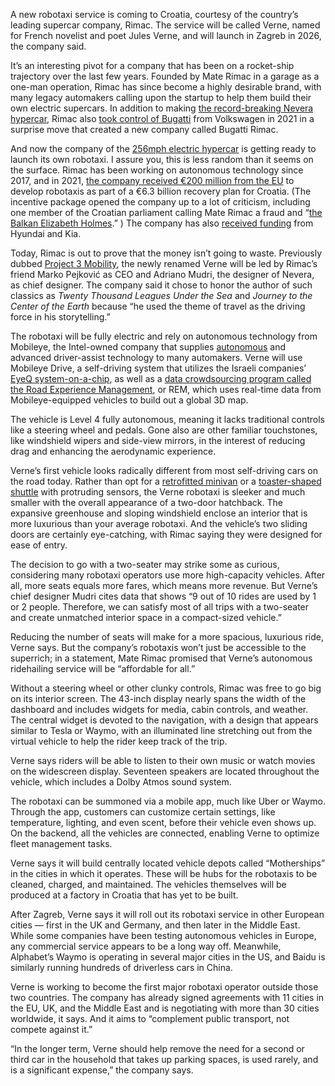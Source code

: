 A new robotaxi service is coming to Croatia, courtesy of the country’s leading supercar company, Rimac. The service will be called Verne, named for French novelist and poet Jules Verne, and will launch in Zagreb in 2026, the company said.

It’s an interesting pivot for a company that has been on a rocket-ship trajectory over the last few years. Founded by Mate Rimac in a garage as a one-man operation, Rimac has since become a highly desirable brand, with many legacy automakers calling upon the startup to help them build their own electric supercars. In addition to making [the record-breaking Nevera hypercar](/2021/6/1/22463499/rimac-nevera-production-c-two-concept-hypercar), Rimac also [took control of Bugatti](/2021/7/5/22563898/bugatti-rimac-electric-supercar-acquisitoin-deal) from Volkswagen in 2021 in a surprise move that created a new company called Bugatti Rimac.

And now the company of the [256mph electric hypercar](/2022/11/15/23460105/rimac-nevera-world-record-top-speed-ev-production) is getting ready to launch its own robotaxi. I assure you, this is less random than it seems on the surface. Rimac has been working on autonomous technology since 2017, and in 2021, [the company received €200 million from the EU](/2023/2/20/23604281/rimac-mate-ev-performance-bugatti-croatia-feature) to develop robotaxis as part of a €6.3 billion recovery plan for Croatia. (The incentive package opened the company up to a lot of criticism, including one member of the Croatian parliament calling Mate Rimac a fraud and “[the Balkan Elizabeth Holmes](https://www.24sata.hr/news/katarina-peovic-obrusila-se-na-matu-rimca-njegovi-auti-su-za-elitu-on-je-najobicnija-prevara-877591).” ) The company has also [received funding](https://www.rimac-newsroom.com/press-releases/rimac-group/hyundai-motor-and-kia-motors-invest-80m-eur-in-rimac-and-establish-a-technology-p) from Hyundai and Kia.

Today, Rimac is out to prove that the money isn’t going to waste. Previously dubbed [Project 3 Mobility](https://p3m.com/), the newly renamed Verne will be led by Rimac’s friend Marko Pejković as CEO and Adriano Mudri, the designer of Nevera, as chief designer. The company said it chose to honor the author of such classics as *Twenty Thousand Leagues Under the Sea* and *Journey to the Center of the Earth* because “he used the theme of travel as the driving force in his storytelling.”

The robotaxi will be fully electric and rely on autonomous technology from Mobileye, the Intel-owned company that supplies [autonomous](/2023/7/18/23798833/mobileye-eyeq-isa-gsr-speed-limit) and advanced driver-assist technology to many automakers. Verne will use Mobileye Drive, a self-driving system that utilizes the Israeli companies’ [EyeQ system-on-a-chip](/2022/1/4/22865488/intel-mobileye-eyeq-ultra-soc-autonomous-driving), as well as a [data crowdsourcing program called the Road Experience Management](/2016/12/1/13791848/delphi-mobileye-self-driving-car-pittsburgh-intel-maps), or REM, which uses real-time data from Mobileye-equipped vehicles to build out a global 3D map. 

The vehicle is Level 4 fully autonomous, meaning it lacks traditional controls like a steering wheel and pedals. Gone also are other familiar touchstones, like windshield wipers and side-view mirrors, in the interest of reducing drag and enhancing the aerodynamic experience.

Verne’s first vehicle looks radically different from most self-driving cars on the road today. Rather than opt for a [retrofitted minivan](/2023/3/30/23663087/waymo-retire-chrysler-pacifica-minivan-ev-robotaxi) or a [toaster-shaped shuttle](/2023/2/14/23599505/amazon-zoox-robotaxi-public-road-california) with protruding sensors, the Verne robotaxi is sleeker and much smaller with the overall appearance of a two-door hatchback. The expansive greenhouse and sloping windshield enclose an interior that is more luxurious than your average robotaxi. And the vehicle’s two sliding doors are certainly eye-catching, with Rimac saying they were designed for ease of entry.

The decision to go with a two-seater may strike some as curious, considering many robotaxi operators use more high-capacity vehicles. After all, more seats equals more fares, which means more revenue. But Verne’s chief designer Mudri cites data that shows “9 out of 10 rides are used by 1 or 2 people. Therefore, we can satisfy most of all trips with a two-seater and create unmatched interior space in a compact-sized vehicle.”

Reducing the number of seats will make for a more spacious, luxurious ride, Verne says. But the company’s robotaxis won’t just be accessible to the superrich; in a statement, Mate Rimac promised that Verne’s autonomous ridehailing service will be “affordable for all.”

Without a steering wheel or other clunky controls, Rimac was free to go big on its interior screen. The 43-inch display nearly spans the width of the dashboard and includes widgets for media, cabin controls, and weather. The central widget is devoted to the navigation, with a design that appears similar to Tesla or Waymo, with an illuminated line stretching out from the virtual vehicle to help the rider keep track of the trip.

Verne says riders will be able to listen to their own music or watch movies on the widescreen display. Seventeen speakers are located throughout the vehicle, which includes a Dolby Atmos sound system.

The robotaxi can be summoned via a mobile app, much like Uber or Waymo. Through the app, customers can customize certain settings, like temperature, lighting, and even scent, before their vehicle even shows up. On the backend, all the vehicles are connected, enabling Verne to optimize fleet management tasks.

Verne says it will build centrally located vehicle depots called “Motherships” in the cities in which it operates. These will be hubs for the robotaxis to be cleaned, charged, and maintained. The vehicles themselves will be produced at a factory in Croatia that has yet to be built.

After Zagreb, Verne says it will roll out its robotaxi service in other European cities — first in the UK and Germany, and then later in the Middle East. While some companies have been testing autonomous vehicles in Europe, any commercial service appears to be a long way off. Meanwhile, Alphabet’s Waymo is operating in several major cities in the US, and Baidu is similarly running hundreds of driverless cars in China.

Verne is working to become the first major robotaxi operator outside those two countries. The company has already signed agreements with 11 cities in the EU, UK, and the Middle East and is negotiating with more than 30 cities worldwide, it says. And it aims to “complement public transport, not compete against it.”

“In the longer term, Verne should help remove the need for a second or third car in the household that takes up parking spaces, is used rarely, and is a significant expense,” the company says.
